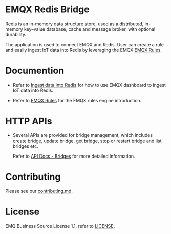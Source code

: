 # EMQX Redis Bridge

[Redis](https://github.com/redis/redis) is an in-memory data structure store,
used as a distributed, in-memory key–value database, cache and message broker,
with optional durability.

The application is used to connect EMQX and Redis.
User can create a rule and easily ingest IoT data into Redis by leveraging
the EMQX [EMQX Rules](https://docs.emqx.com/en/enterprise/v5.0/data-integration/rules.html).


# Documention

- Refer to [Ingest data into Redis](https://docs.emqx.com/en/enterprise/v5.0/data-integration/data-bridge-redis.html)
  for how to use EMQX dashboard to ingest IoT data into Redis.

- Refer to [EMQX Rules](https://docs.emqx.com/en/enterprise/v5.0/data-integration/rules.html)
  for the EMQX rules engine introduction.


# HTTP APIs

- Several APIs are provided for bridge management, which includes create bridge,
  update bridge, get bridge, stop or restart bridge and list bridges etc.

  Refer to [API Docs - Bridges](https://docs.emqx.com/en/enterprise/v5.0/admin/api-docs.html#tag/Bridges)
  for more detailed information.


# Contributing

Please see our [contributing.md](../../CONTRIBUTING.md).


# License

EMQ Business Source License 1.1, refer to [LICENSE](BSL.txt).
